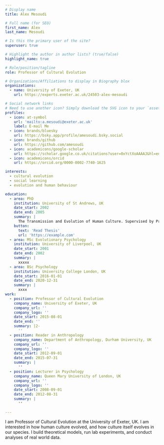 ```yaml
---
# Display name
title: Alex Mesoudi

# Full name (for SEO)
first_name: Alex
last_name: Mesoudi

# Is this the primary user of the site?
superuser: true

# Highlight the author in author lists? (true/false)
highlight_name: true

# Role/position/tagline
role: Professor of Cultural Evolution

# Organizations/Affiliations to display in Biography blox
organizations:
  - name: University of Exeter, UK
    url: https://experts.exeter.ac.uk/24503-alex-mesoudi

# Social network links
# Need to use another icon? Simply download the SVG icon to your `assets/media/icons/` folder.
profiles:
  - icon: at-symbol
    url: 'mailto:a.mesoudi@exeter.ac.uk'
    label: E-mail Me
  - icon: brands/bluesky
    url: https://bsky.app/profile/amesoudi.bsky.social
  - icon: brands/github
    url: https://github.com/amesoudi
  - icon: academicons/google-scholar
    url: https://scholar.google.co.uk/citations?user=0xYctXoAAAAJ&hl=en
  - icon: academicons/orcid
    url: https://orcid.org/0000-0002-7740-1625

interests:
  - cultural evolution
  - social learning
  - evolution and human behaviour

education:
  - area: PhD
    institution: University of St Andrews, UK
    date_start: 2002
    date_end: 2005
    summary: |
      The Transmission and Evolution of Human Culture. Supervised by Prof Andrew Whiten and Prof Kevin Lala.
    button:
      text: 'Read Thesis'
      url: 'https://example.com'
  - area: MSc Evolutionary Psychology
    institution: University of Liverpool, UK
    date_start: 2001
    date_end: 2002
    summary: |
      xxxxx
  - area: BSc Psychology
    institution: University College London, UK
    date_start: 2016-01-01
    date_end: 2020-12-31
    summary: |
      xxxx
work:
  - position: Professor of Cultural Evolution
    company_name: University of Exeter, UK
    company_url: ''
    company_logo: ''
    date_start: 2015-08-01
    date_end: ''
    summary: |2-
      ''
  - position: Reader in Anthropology
    company_name: Department of Anthropology, Durham University, UK
    company_url: ''
    company_logo: ''
    date_start: 2012-09-01
    date_end: 2015-07-31
    summary: |
      ''
  - position: Lecturer in Psychology
    company_name: Queen Mary University of London, UK
    company_url: ''
    company_logo: ''
    date_start: 2008-09-01
    date_end: 2012-08-31
    summary: |
      ''

---
```


I am Professor of Cultural Evolution at the University of Exeter, UK. I am interested in how human culture evolved, and how culture itself evolves in our species. I build theoretical models, run lab experiments, and conduct analyses of real world data.
